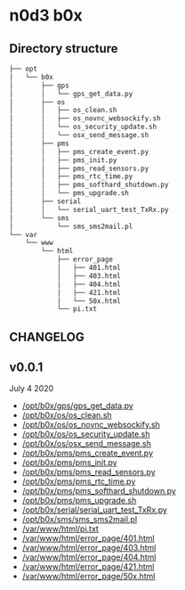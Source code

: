 # n0d3 b0x

## Directory structure

```sh
├── opt
│   └── b0x
│       ├── gps
│       │   └── gps_get_data.py
│       ├── os
│       │   ├── os_clean.sh
│       │   ├── os_novnc_websockify.sh
│       │   └── os_security_update.sh
│       │   └── osx_send_message.sh
│       ├── pms
│       │   ├── pms_create_event.py
│       │   ├── pms_init.py
│       │   ├── pms_read_sensors.py
│       │   ├── pms_rtc_time.py
│       │   ├── pms_softhard_shutdown.py
│       │   └── pms_upgrade.sh
│       ├── serial
│       │   └── serial_uart_test_TxRx.py
│       └── sms
│           └── sms_sms2mail.pl
└── var
    └── www
        └── html
            ├── error_page
            │   ├── 401.html
            │   ├── 403.html
            │   ├── 404.html
            │   ├── 421.html
            │   └── 50x.html
            └── pi.txt
```

## CHANGELOG

## v0.0.1

July 4 2020

 * [/opt/b0x/gps/gps_get_data.py](https://github.com/ad5030/OIAP/blob/master/n0d3-b0x/opt/b0x/gps/gps_get_data.py)
 * [/opt/b0x/os/os_clean.sh](https://github.com/ad5030/OIAP/blob/master/n0d3-b0x/opt/b0x/os/os_clean.sh)
 * [/opt/b0x/os/os_novnc_websockify.sh](https://github.com/ad5030/OIAP/blob/master/n0d3-b0x/opt/b0x/os/os_novnc_websockify.sh)
 * [/opt/b0x/os/os_security_update.sh](https://github.com/ad5030/OIAP/blob/master/n0d3-b0x/opt/b0x/os/os_security_update.sh)
 * [/opt/b0x/os/osx_send_message.sh](https://github.com/ad5030/OIAP/blob/master/n0d3-b0x/opt/b0x/os/osx_send_message.sh)
 * [/opt/b0x/pms/pms_create_event.py](https://github.com/ad5030/OIAP/blob/master/n0d3-b0x/opt/b0x/pms/pms_create_event.py)
 * [/opt/b0x/pms/pms_init.py](https://github.com/ad5030/OIAP/blob/master/n0d3-b0x/opt/b0x/pms/pms_init.py)
 * [/opt/b0x/pms/pms_read_sensors.py](https://github.com/ad5030/OIAP/blob/master/n0d3-b0x/opt/b0x/pms/pms_read_sensors.py)
 * [/opt/b0x/pms/pms_rtc_time.py](https://github.com/ad5030/OIAP/blob/master/n0d3-b0x/opt/b0x/pms/pms_rtc_time.py)
 * [/opt/b0x/pms/pms_softhard_shutdown.py](https://github.com/ad5030/OIAP/blob/master/n0d3-b0x/opt/b0x/pms/pms_softhard_shutdown.py)
 * [/opt/b0x/pms/pms_upgrade.sh](https://github.com/ad5030/OIAP/blob/master/n0d3-b0x/opt/b0x/pms/pms_upgrade.sh)
 * [/opt/b0x/serial/serial_uart_test_TxRx.py](https://github.com/ad5030/OIAP/blob/master/n0d3-b0x/opt/b0x/serial/serial_uart_test_TxRx.py)
 * [/opt/b0x/sms/sms_sms2mail.pl](https://github.com/ad5030/OIAP/blob/master/n0d3-b0x/opt/b0x/sms/sms_sms2mail.pl)
 * [/var/www/html/pi.txt](https://github.com/ad5030/OIAP/blob/master/n0d3-b0x/var/www/html/pi.txt)
 * [/var/www/html/error_page/401.html](https://github.com/ad5030/OIAP/blob/master/n0d3-b0x/var/www/html/error_page/401.html)
 * [/var/www/html/error_page/403.html](https://github.com/ad5030/OIAP/blob/master/n0d3-b0x/var/www/html/error_page/403.html)
 * [/var/www/html/error_page/404.html](https://github.com/ad5030/OIAP/blob/master/n0d3-b0x/var/www/html/error_page/404.html)
 * [/var/www/html/error_page/421.html](https://github.com/ad5030/OIAP/blob/master/n0d3-b0x/var/www/html/error_page/421.html)
 * [/var/www/html/error_page/50x.html](https://github.com/ad5030/OIAP/blob/master/n0d3-b0x/var/www/html/error_page/50x.html)
